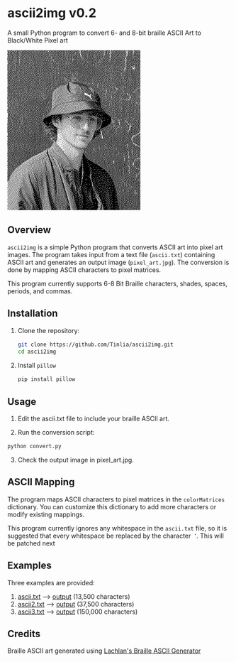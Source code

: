 # ascii2img v0.2
A small Python program to convert 6- and 8-bit braille ASCII Art to Black/White Pixel art


![Pixel Art](/images/pixel_art.jpg) 

## Overview

`ascii2img` is a simple Python program that converts ASCII art into pixel art images. The program takes input from a text file (`ascii.txt`) containing ASCII art and generates an output image (`pixel_art.jpg`). The conversion is done by mapping ASCII characters to pixel matrices. 

This program currently supports 6-8 Bit Braille characters, shades, spaces, periods, and commas.

## Installation

1. Clone the repository:

   ```bash
   git clone https://github.com/Tinlia/ascii2img.git
   cd ascii2img
   ```
2. Install `pillow`
   ```bash
   pip install pillow
   ```

## Usage

1. Edit the ascii.txt file to include your braille ASCII art.

2. Run the conversion script:

```bash
python convert.py
```

3. Check the output image in pixel_art.jpg.

## ASCII Mapping
The program maps ASCII characters to pixel matrices in the `colorMatrices` dictionary. You can customize this dictionary to add more characters or modify existing mappings.

This program currently ignores any whitespace in the `ascii.txt` file, so it is suggested that every whitespace be replaced by the character `⠈`. This will be patched next

## Examples
Three examples are provided:  
 1. [ascii.txt](/inputs/ascii.txt) --> [output](/images/pixel_art.jpg) (13,500 characters)
 2. [ascii2.txt](/inputs/ascii2.txt) --> [output](/images/pixel_art2.jpg) (37,500 characters)
 3. [ascii3.txt](/inputs/ascii3.txt) --> [output](/images/pixel_art3.jpg) (150,000 characters)

## Credits
Braille ASCII art generated using [Lachlan's Braille ASCII Generator](https://lachlanarthur.github.io/Braille-ASCII-Art/)
